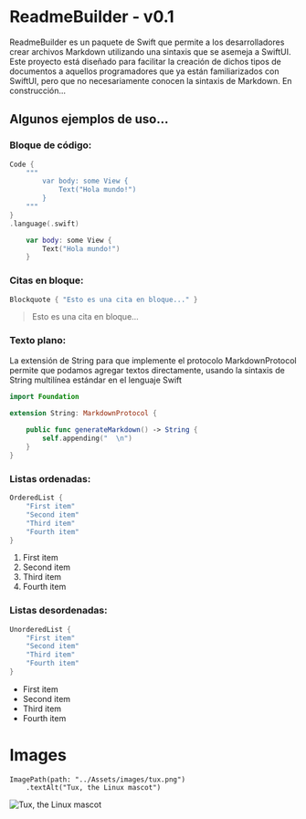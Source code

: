 # ReadmeBuilder - v0.1  

ReadmeBuilder es un paquete de Swift que permite a los desarrolladores crear archivos Markdown utilizando una sintaxis que se asemeja a SwiftUI. Este proyecto está diseñado para facilitar la creación de dichos tipos de documentos a aquellos programadores que ya están familiarizados con SwiftUI, pero que no necesariamente conocen la sintaxis de Markdown. En construcción...  
## Algunos ejemplos de uso...  

### Bloque de código:  

```swift
Code {
    """
        var body: some View {
            Text("Hola mundo!")
        }
    """
}
.language(.swift)
```

```swift
    var body: some View {
        Text("Hola mundo!")
    }
```

### Citas en bloque:  

```swift
Blockquote { "Esto es una cita en bloque..." }
```

> Esto es una cita en bloque...  
### Texto plano:  

La extensión de String para que implemente el protocolo MarkdownProtocol permite
que podamos agregar textos directamente, usando la sintaxis de String multilínea
estándar en el lenguaje Swift  
```swift
import Foundation

extension String: MarkdownProtocol {
    
    public func generateMarkdown() -> String {
        self.appending("  \n")
    }
}
```

### Listas ordenadas:  

```swift
OrderedList {
    "First item"
    "Second item"
    "Third item"
    "Fourth item"
}
```

1. First item
1. Second item
1. Third item
1. Fourth item
### Listas desordenadas:  

```swift
UnorderedList {
    "First item"
    "Second item"
    "Third item"
    "Fourth item"
}
```

- First item
- Second item
- Third item
- Fourth item
# Images  

```
ImagePath(path: "../Assets/images/tux.png")
    .textAlt("Tux, the Linux mascot")
```

![Tux, the Linux mascot](assets/images/tux.png)  
